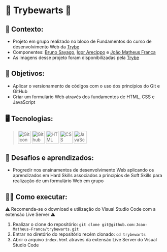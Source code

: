 # 🧙 Trybewarts 🧙 #
## 📝 Contexto: 
* Projeto em grupo realizado no bloco de Fundamentos do curso de desenvolvimento Web da
<a href="https://www.betrybe.com/">Trybe</a>
* Componentes: 
<a href="https://github.com/BrunoSayago">Bruno Sayago</a>,
<a href="https://github.com/IgorArecippo">Igor Arecippo</a> e
<a href="https://github.com/Joao-Matheus-Franca">João Matheus Franca</a>
* As imagens desse projeto foram disponibilizadas pela
<a href="https://www.betrybe.com/">Trybe</a>
## 🎯 Objetivos: 
* Aplicar o versionamento de códigos com o uso dos princípios do Git e GitHub
* Criar um formulário Web através dos fundamentos de HTML, CSS e JavaScript  
## 🖥️ Tecnologias:
> <img src="https://cdn.jsdelivr.net/gh/devicons/devicon/icons/git/git-original.svg" height=40 alt="Git icon"/>
> <img src="https://cdn.jsdelivr.net/gh/devicons/devicon/icons/github/github-original.svg" height=40 alt="Github icon"/>
> <img src="https://cdn.jsdelivr.net/gh/devicons/devicon/icons/html5/html5-original.svg" height=40 alt="HTML icon"/>
> <img src="https://cdn.jsdelivr.net/gh/devicons/devicon/icons/css3/css3-original.svg" height=40 alt="CSS icon"/>
> <img src="https://cdn.jsdelivr.net/gh/devicons/devicon/icons/javascript/javascript-original.svg" height=40 alt="JavaScript icon"/>
## 🧠 Desafios e aprendizados:
* Progredir nos ensinamentos de desenvolvimento Web aplicando os aprendizados em Hard Skills associados a princípios de Soft Skills para realização de um formulário Web em grupo
## 👨‍💻 Como executar: 
⚠️ Recomenda-se o download e utilização do Visual Studio Code com a extensão Live Server ⚠️
1. Realizar o clone do repositório: ``` git clone git@github.com:Joao-Matheus-Franca/trybewarts.git ```
2. Entrar no diretório do repositório recém clonado: ``` cd trybewarts ``` 
3. Abrir o arquivo ``` index.html ``` através da extensão Live Server do Visual Studio Code
